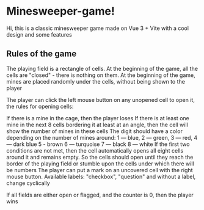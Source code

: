 # Minesweeper-game!

Hi, this is a classic minesweeper game made on Vue 3 + Vite with a cool design and some features

## Rules of the game

The playing field is a rectangle of cells. At the beginning of the game, all the cells are "closed" - there is nothing on them. At the beginning of the game, mines are placed randomly under the cells, without being shown to the player

The player can click the left mouse button on any unopened cell to open it, the rules for opening cells:

If there is a mine in the cage, then the player loses
If there is at least one mine in the next 8 cells bordering it at least at an angle, then the cell will show the number of mines in these cells
The digit should have a color depending on the number of mines around: 1 — blue, 2 — green, 3 — red, 4 — dark blue 5 - brown 6 — turquoise 7 — black 8 — white
If the first two conditions are not met, then the cell automatically opens all eight cells around it and remains empty. So the cells should open until they reach the border of the playing field or stumble upon the cells under which there will be numbers
The player can put a mark on an uncovered cell with the right mouse button. Available labels: "checkbox", "question" and without a label, change cyclically

If all fields are either open or flagged, and the counter is 0, then the player wins
